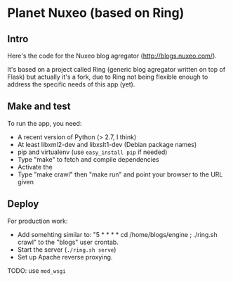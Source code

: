 Planet Nuxeo (based on Ring)
============================

Intro
-----

Here's the code for the Nuxeo blog agregator (http://blogs.nuxeo.com/).

It's based on a project called Ring (generic blog agregator written on
top of Flask) but actually it's a fork, due to Ring not being flexible
enough to address the specific needs of this app (yet).

Make and test
-------------

To run the app, you need:

- A recent version of Python (> 2.7, I think)
- At least libxml2-dev and libxslt1-dev (Debian package names)
- pip and virtualenv (use `easy_install pip` if needed)
- Type "make" to fetch and compile dependencies
- Activate the 
- Type "make crawl" then "make run" and point your browser to the URL
  given

Deploy
------

For production work:

- Add somehting similar to:
      "5 * * * *     cd /home/blogs/engine ; ./ring.sh crawl"
    to the "blogs" user crontab.
- Start the server (`./ring.sh serve`)
- Set up Apache reverse proxying.

TODO: use `mod_wsgi`


